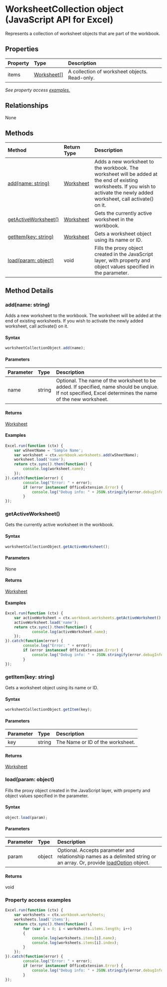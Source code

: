 # WorksheetCollection object (JavaScript API for Excel)

Represents a collection of worksheet objects that are part of the workbook.

## Properties

| Property	   | Type	|Description
|:---------------|:--------|:----------|
|items|[Worksheet[]](worksheet.md)|A collection of worksheet objects. Read-only.|

_See property access [examples.](#property-access-examples)_

## Relationships
None


## Methods

| Method		   | Return Type	|Description|
|:---------------|:--------|:----------|
|[add(name: string)](#addname-string)|[Worksheet](worksheet.md)|Adds a new worksheet to the workbook. The worksheet will be added at the end of existing worksheets. If you wish to activate the newly added worksheet, call activate() on it.|
|[getActiveWorksheet()](#getactiveworksheet)|[Worksheet](worksheet.md)|Gets the currently active worksheet in the workbook.|
|[getItem(key: string)](#getitemkey-string)|[Worksheet](worksheet.md)|Gets a worksheet object using its name or ID.|
|[load(param: object)](#loadparam-object)|void|Fills the proxy object created in the JavaScript layer, with property and object values specified in the parameter.|

## Method Details


### add(name: string)
Adds a new worksheet to the workbook. The worksheet will be added at the end of existing worksheets. If you wish to activate the newly added worksheet, call activate() on it.

#### Syntax
```js
worksheetCollectionObject.add(name);
```

#### Parameters
| Parameter	   | Type	|Description|
|:---------------|:--------|:----------|
|name|string|Optional. The name of the worksheet to be added. If specified, name should be unqiue. If not specified, Excel determines the name of the new worksheet.|

#### Returns
[Worksheet](worksheet.md)

#### Examples

```js
Excel.run(function (ctx) { 
	var wSheetName = 'Sample Name';
	var worksheet = ctx.workbook.worksheets.add(wSheetName);
	worksheet.load('name');
	return ctx.sync().then(function() {
		console.log(worksheet.name);
	});
}).catch(function(error) {
		console.log("Error: " + error);
		if (error instanceof OfficeExtension.Error) {
			console.log("Debug info: " + JSON.stringify(error.debugInfo));
		}
});
```


### getActiveWorksheet()
Gets the currently active worksheet in the workbook.

#### Syntax
```js
worksheetCollectionObject.getActiveWorksheet();
```

#### Parameters
None

#### Returns
[Worksheet](worksheet.md)

#### Examples

```js
Excel.run(function (ctx) {  
	var activeWorksheet = ctx.workbook.worksheets.getActiveWorksheet();
	activeWorksheet.load('name');
	return ctx.sync().then(function() {
			console.log(activeWorksheet.name);
	});
}).catch(function(error) {
		console.log("Error: " + error);
		if (error instanceof OfficeExtension.Error) {
			console.log("Debug info: " + JSON.stringify(error.debugInfo));
		}
});
```


### getItem(key: string)
Gets a worksheet object using its name or ID.

#### Syntax
```js
worksheetCollectionObject.getItem(key);
```

#### Parameters
| Parameter	   | Type	|Description|
|:---------------|:--------|:----------|
|key|string|The Name or ID of the worksheet.|

#### Returns
[Worksheet](worksheet.md)

### load(param: object)
Fills the proxy object created in the JavaScript layer, with property and object values specified in the parameter.

#### Syntax
```js
object.load(param);
```

#### Parameters
| Parameter	   | Type	|Description|
|:---------------|:--------|:----------|
|param|object|Optional. Accepts parameter and relationship names as a delimited string or an array. Or, provide [loadOption](loadoption.md) object.|

#### Returns
void
### Property access examples
```js
Excel.run(function (ctx) { 
	var worksheets = ctx.workbook.worksheets;
	worksheets.load('items');
	return ctx.sync().then(function() {
		for (var i = 0; i < worksheets.items.length; i++)
		{
			console.log(worksheets.items[i].name);
			console.log(worksheets.items[i].index);
		}
	});
}).catch(function(error) {
		console.log("Error: " + error);
		if (error instanceof OfficeExtension.Error) {
			console.log("Debug info: " + JSON.stringify(error.debugInfo));
		}
});
```
